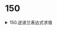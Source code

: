 # 150

<details>
    <summary>150.逆波兰表达式求值</summary>

根据 逆波兰表示法，求表达式的值。
有效的运算符包括 +, -, *, / 。每个运算对象可以是整数，也可以是另一个逆波兰表达式。

```javascript
var evalRPN = function(tokens) {
let operations = {"+":(a,b) => a+b,"-":(a,b) => a-b,'*':(a,b) => a*b,"/":(a,b) => Math.trunc(a/b)};
let stack = [];
for (let token of tokens){
    if (operations[token])
    {
        let number_2 = stack.pop();
        let number_1 = stack.pop();
        stack.push(operations[token](number_1, number_2));
    }
    else {
        stack.push(parseInt(token));
        }
}    
    return stack.pop();
};
```
</details>